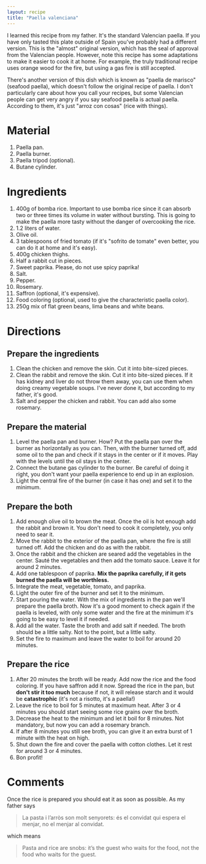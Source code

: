 ```yaml
---
layout: recipe
title: "Paella valenciana"
---
```


I learned this recipe from my father. It's the standard Valencian paella. If you have only tasted this plate outside of Spain you've probably had a different version. This is the "almost" original version, which has the seal of approval from the Valencian people. However, note this recipe has some adaptations to make it easier to cook it at home. For example, the truly traditional recipe uses orange wood for the fire, but using a gas fire is still accepted.

There's another version of this dish which is known as "paella de marisco" (seafood paella), which doesn't follow the original recipe of paella. I don't particularly care about how you call your recipes, but some Valencian people can get very angry if you say seafood paella is actual paella. According to them, it's just "arroz con cosas" (rice with things).

# Material

1. Paella pan.
2. Paella burner.
3. Paella tripod (optional).
4. Butane cylinder.

# Ingredients

1. 400g of bomba rice. Important to use bomba rice since it can absorb two or three times its volume in water without bursting. This is going to make the paella more tasty without the danger of overcooking the rice.
2. 1.2 liters of water.
3. Olive oil.
4. 3 tablespoons of fried tomato (if it's "sofrito de tomate" even better, you can do it at home and it's easy).
5. 400g chicken thighs.
6. Half a rabbit cut in pieces.
6. Sweet paprika. Please, do not use spicy paprika!
7. Salt.
8. Pepper.
9. Rosemary.
10. Saffron (optional, it's expensive).
11. Food coloring (optional, used to give the characteristic paella color).
12. 250g mix of flat green beans, lima beans and white beans.

# Directions

## Prepare the ingredients

1. Clean the chicken and remove the skin. Cut it into bite-sized pieces.
2. Clean the rabbit and remove the skin. Cut it into bite-sized pieces. If it has kidney and liver do not throw them away, you can use them when doing creamy vegetable soups. I've never done it, but according to my father, it's good.
3. Salt and pepper the chicken and rabbit. You can add also some rosemary.

## Prepare the material

1. Level the paella pan and burner. How? Put the paella pan over the burner as horizontally as you can. Then, with the burner turned off, add some oil to the pan and check if it stays in the center or if it moves. Play with the levels until the oil stays in the center.
2. Connect the butane gas cylinder to the burner. Be careful of doing it right, you don't want your paella experience to end up in an explosion.
3. Light the central fire of the burner (in case it has one) and set it to the minimum.

## Prepare the both

1. Add enough olive oil to brown the meat. Once the oil is hot enough add the rabbit and brown it. You don't need to cook it completely, you only need to sear it.
2. Move the rabbit to the exterior of the paella pan, where the fire is still turned off. Add the chicken and do as with the rabbit.
3. Once the rabbit and the chicken are seared add the vegetables in the center. Sauté the vegetables and then add the tomato sauce. Leave it for around 2 minutes.
4. Add one tablespoon of paprika. **Mix the paprika carefully, if it gets burned the paella will be worthless.** 
5. Integrate the meat, vegetable, tomato, and paprika.
6. Light the outer fire of the burner and set it to the minimum.
7. Start pouring the water. With the mix of ingredients in the pan we'll prepare the paella broth. Now it's a good moment to check again if the paella is leveled, with only some water and the fire at the minimum it's going to be easy to level it if needed.
8. Add all the water. Taste the broth and add salt if needed. The broth should be a little salty. Not to the point, but a little salty.
9. Set the fire to maximum and leave the water to boil for around 20 minutes.

## Prepare the rice

1. After 20 minutes the broth will be ready. Add now the rice and the food coloring. If you have saffron add it now. Spread the rice in the pan, but **don't stir it too much** because if not, it will release starch and it would be **catastrophic** (it's not a risotto, it's a paella!)
2. Leave the rice to boil for 5 minutes at maximum heat. After 3 or 4 minutes you should start seeing some rice grains over the broth.
3. Decrease the heat to the minimum and let it boil for 8 minutes. Not mandatory, but now you can add a rosemary branch.
4. If after 8 minutes you still see broth, you can give it an extra burst of 1 minute with the heat on high.
5. Shut down the fire and cover the paella with cotton clothes. Let it rest for around 3 or 4 minutes.
6. Bon profit!

# Comments

Once the rice is prepared you should eat it as soon as possible. As my father says

>La pasta i l’arròs son molt senyorets: és el convidat qui espera el menjar, no el menjar al convidat.

which means

>Pasta and rice are snobs: it’s the guest who waits for the food, not the food who waits for the guest.

